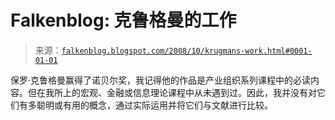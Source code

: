 <!--yml

category: 未分类

date: 2024-05-12 22:53:13

-->

# Falkenblog: 克鲁格曼的工作

> 来源：[`falkenblog.blogspot.com/2008/10/krugmans-work.html#0001-01-01`](http://falkenblog.blogspot.com/2008/10/krugmans-work.html#0001-01-01)

保罗·克鲁格曼赢得了诺贝尔奖，我记得他的作品是产业组织系列课程中的必读内容。但在我所上的宏观、金融或信息理论课程中从未遇到过。因此，我并没有对它们有多聪明或有用的概念，通过实际运用并将它们与文献进行比较。
